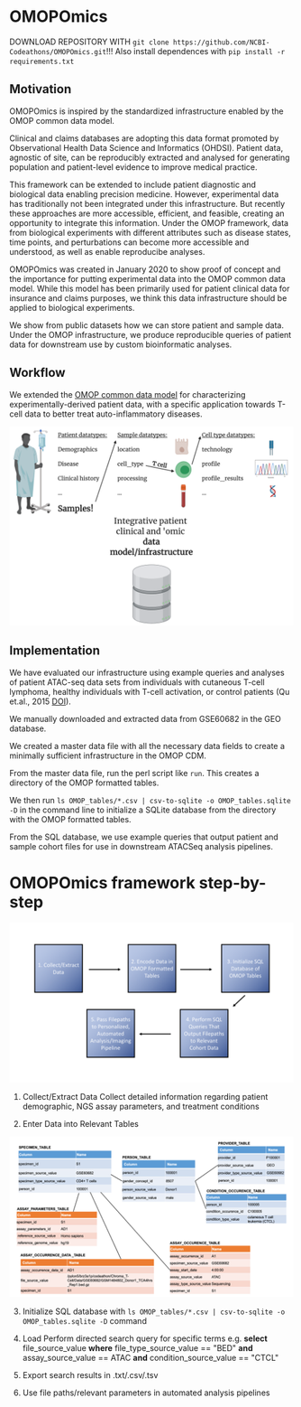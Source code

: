 # OMOPOmics

DOWNLOAD REPOSITORY WITH `git clone https://github.com/NCBI-Codeathons/OMOPOmics.git`!!! Also install dependences with `pip install -r requirements.txt`

## Motivation 

OMOPOmics is inspired by the standardized infrastructure enabled by the OMOP common data model. 

Clinical and claims databases are adopting this data format promoted by Observational Health Data Science and Informatics (OHDSI). Patient data, agnostic of site, can be reproducibly extracted and analysed for generating population and patient-level evidence to improve medical practice. 

This framework can be extended to include patient diagnostic and biological data enabling precision medicine. However, experimental data has traditionally not been integrated under this infrastructure. But recently these approaches are more accessible, efficient, and feasible, creating an opportunity to integrate this information. Under the OMOP framework, data from biological experiments with different attributes such as disease states, time points, and perturbations can become more accessible and understood, as well as enable reproducibe analyses. 

OMOPOmics was created in January 2020 to show proof of concept and the importance for putting experimental data into the OMOP common data model. While this model has been primarily used for patient clinical data for insurance and claims purposes, we think this data infrastructure should be applied to biological experiments. 

We show from public datasets how we can store patient and sample data. Under the OMOP infrastructure, we produce reproducible queries of patient data for downstream use by custom bioinformatic analyses. 

## Workflow

We extended the [OMOP common data model](https://ohdsi.github.io/TheBookOfOhdsi/) for characterizing experimentally-derived patient data, with a specific application towards T-cell data to better treat auto-inflammatory diseases.

![](docs/imgs/chroma-t-cell_scheme.png)

## Implementation

We have evaluated our infrastructure using example queries and analyses of patient ATAC-seq data sets from individuals with cutaneous T-cell lymphoma, healthy individuals with T-cell activation, or control patients (Qu et.al., 2015 [DOI](https://doi.org/10.1016/j.cels.2015.06.003.)).

We manually downloaded and extracted data from GSE60682 in the GEO database. 

We created a master data file with all the necessary data fields to create a minimally sufficient infrastructure in the OMOP CDM. 

From the master data file, run the perl script  like `run`. This creates a directory of the OMOP formatted tables.

We then run `ls OMOP_tables/*.csv | csv-to-sqlite -o OMOP_tables.sqlite -D`  in the command line to initialize a SQLite database from the directory with the OMOP formatted tables.

From the SQL database, we use example queries that output patient and sample cohort files for use in downstream ATACSeq analysis pipelines. 



# OMOPOmics framework step-by-step

![](docs/imgs/OMOPOmics_use_flowchart.png)

1. Collect/Extract Data 
        Collect detailed information regarding patient demographic, NGS assay parameters, and treatment conditions

2. Enter Data into Relevant Tables

![](docs/imgs/table_diagram.png)

3. Initialize SQL database with `ls OMOP_tables/*.csv | csv-to-sqlite -o OMOP_tables.sqlite -D` command 

4. Load Perform directed search query for specific terms 
        e.g. **select** file_source_value **where** file_type_source_value == "BED" 
        **and** assay_source_value == ATAC **and** condition_source_value == "CTCL"

5. Export search results in .txt/.csv/.tsv
        
6. Use file paths/relevant parameters in automated analysis pipelines
            







